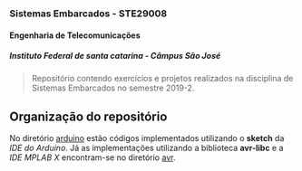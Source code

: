 ### Sistemas Embarcados - STE29008

#### Engenharia de Telecomunicações

##### Instituto Federal de santa catarina - Câmpus São José



>Repositório contendo exercícios e projetos realizados na disciplina de Sistemas Embarcados no semestre 2019-2.



## Organização do repositório

No diretório [arduino](https://github.com/luizaalves/STE29008/tree/master/arduino) estão códigos implementados utilizando o **sketch** da *IDE do Arduino*. Já as implementações utilizando a biblioteca **avr-libc** e a *IDE MPLAB X* encontram-se no diretório [avr](https://github.com/luizaalves/STE29008/tree/master/avr).

